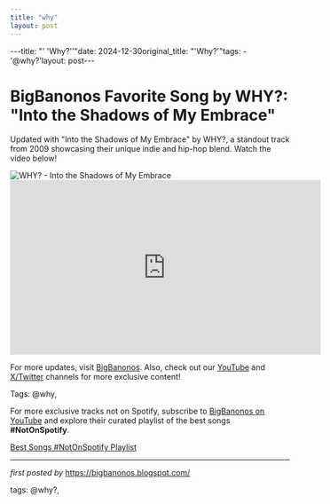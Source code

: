 ```yaml
---
title: "why"
layout: post
---
```

---title: "' 'Why?''"date: 2024-12-30original_title: "'Why?'"tags:  - '@why?'layout: post---<!-- Title of the Post --><h1 >BigBanonos Favorite Song by WHY?: "Into the Shadows of My Embrace"</h1> <!-- Introductory Text --><p >Updated with "Into the Shadows of My Embrace" by WHY?, a standout track from 2009 showcasing their unique indie and hip-hop blend. Watch the video below!</p> <!-- Featured Image --><div > <img src="https://upload.wikimedia.org/wikipedia/commons/0/07/Why-brussels-2010.jpg" alt="WHY? - Into the Shadows of My Embrace" /></div> <!-- YouTube Video Embed --><div > <iframe width="560" height="315" src="https://www.youtube.com/embed/ooC6oN6QfTw" frameborder="0" allowfullscreen></iframe></div> <!-- Footer Links --><div > <p>For more updates, visit <a href="https://bigbanonos.blogspot.com/" target="_blank">BigBanonos</a>. Also, check out our <a href="https://www.youtube.com/@BigBanonos" target="_blank">YouTube</a> and <a href="https://x.com/bigbanonos" target="_blank">X/Twitter</a> channels for more exclusive content!</p></div> <!-- Tags --><p >Tags: @why,</p><!--Subscribe and Playlist Links--><div>    <p>For more exclusive tracks not on Spotify, subscribe to <a href="https://www.youtube.com/@BigBanonos" target="_blank">BigBanonos on YouTube</a> and explore their curated playlist of the best songs <strong>#NotOnSpotify</strong>.</p>    <p><a href="https://www.youtube.com/playlist?list=PLtuNtuTatqI0kFahUCbtbfenC_ET5O_tr" target="_blank">Best Songs #NotOnSpotify Playlist<br /></a></p></div><hr /><p><em>first posted by</em> <a href="https://bigbanonos.blogspot.com/" rel="noopener" target="_new">https://bigbanonos.blogspot.com/</a></p><p>tags: @why?,</p>